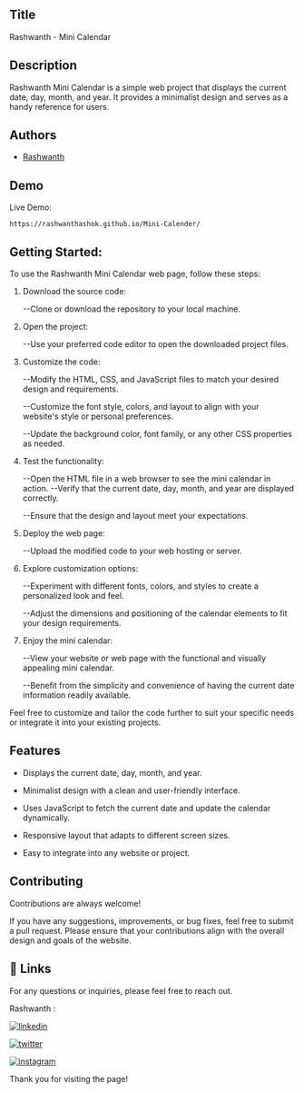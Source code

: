 
## Title

Rashwanth - Mini Calendar
## Description 

Rashwanth Mini Calendar is a simple web project that displays the current date, day, month, and year. It provides a minimalist design and serves as a handy reference for users.


## Authors

- [Rashwanth](https://github.com/rashwanthashok) 


## Demo

Live Demo:

    https://rashwanthashok.github.io/Mini-Calender/
## Getting Started:

To use the Rashwanth Mini Calendar web page, follow these steps:

1. Download the source code:
   
    --Clone or download the repository to your local machine.

2. Open the project:
   
    --Use your preferred code editor to open the downloaded project files.

3. Customize the code:
   
    --Modify the HTML, CSS, and JavaScript files to match your desired design and requirements.
   
    --Customize the font style, colors, and layout to align with your website's style or personal preferences.
   
    --Update the background color, font family, or any other CSS properties as needed.

4. Test the functionality:
   
    --Open the HTML file in a web browser to see the mini calendar in action.
    --Verify that the current date, day, month, and year are displayed correctly.
   
    --Ensure that the design and layout meet your expectations.

5. Deploy the web page:
   
    --Upload the modified code to your web hosting or server.

6. Explore customization options:
   
    --Experiment with different fonts, colors, and styles to create a personalized look and feel.
   
    --Adjust the dimensions and positioning of the calendar elements to fit your design requirements.

7. Enjoy the mini calendar:
   
    --View your website or web page with the functional and visually appealing mini calendar.
   
    --Benefit from the simplicity and convenience of having the current date information readily available.

Feel free to customize and tailor the code further to suit your specific needs or integrate it into your existing projects.
## Features

- Displays the current date, day, month, and year.

- Minimalist design with a clean and user-friendly interface.

- Uses JavaScript to fetch the current date and update the calendar dynamically.

- Responsive layout that adapts to different screen sizes.

- Easy to integrate into any website or project.
## Contributing

Contributions are always welcome!

If you have any suggestions, improvements, or bug fixes, feel free to submit a pull request. Please ensure that your contributions align with the overall design and goals of the website. 


## 🔗 Links

For any questions or inquiries, please feel free to reach out. 

Rashwanth :

[![linkedin](https://img.shields.io/badge/linkedin-0A66C2?style=for-the-badge&logo=linkedin&logoColor=white)](www.linkedin.com/in/rashwanth-ashok)


[![twitter](https://img.shields.io/badge/twitter-1DA1F2?style=for-the-badge&logo=twitter&logoColor=white)](https://twitter.com/AshokRashwanth)

[![instagram](https://img.shields.io/badge/instagram-E4405F?style=for-the-badge&logo=instagram&logoColor=white)](https://www.instagram.com/rashwanthashok/)

Thank you for visiting the page!
